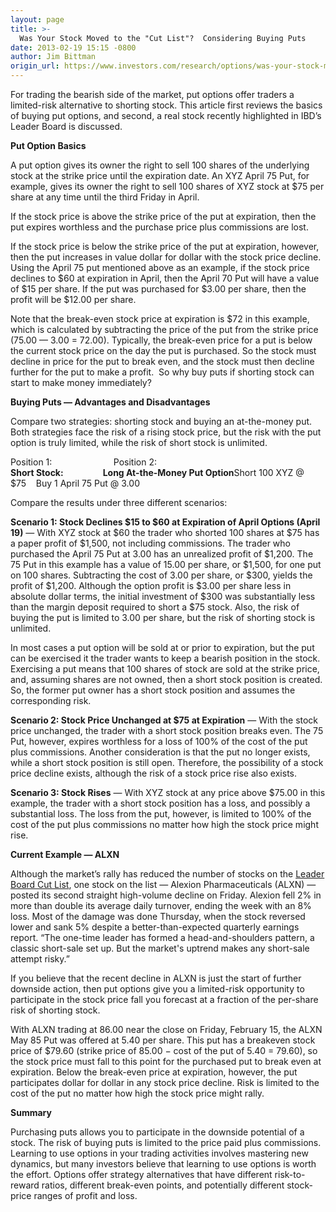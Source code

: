 ```yaml
---
layout: page
title: >-
  Was Your Stock Moved to the "Cut List"?  Considering Buying Puts
date: 2013-02-19 15:15 -0800
author: Jim Bittman
origin_url: https://www.investors.com/research/options/was-your-stock-moved-to-the-cut-list-considering-buying-puts/
---
```






For trading the bearish side of the market, put options offer traders a limited-risk alternative to shorting stock. This article first reviews the basics of buying put options, and second, a real stock recently highlighted in IBD’s Leader Board is discussed.

  

**Put Option Basics**

  

A put option gives its owner the right to sell 100 shares of the underlying stock at the strike price until the expiration date. An XYZ April 75 Put, for example, gives its owner the right to sell 100 shares of XYZ stock at $75 per share at any time until the third Friday in April.

  

If the stock price is above the strike price of the put at expiration, then the put expires worthless and the purchase price plus commissions are lost.

  

If the stock price is below the strike price of the put at expiration, however, then the put increases in value dollar for dollar with the stock price decline. Using the April 75 put mentioned above as an example, if the stock price declines to $60 at expiration in April, then the April 70 Put will have a value of $15 per share. If the put was purchased for $3.00 per share, then the profit will be $12.00 per share.

  

Note that the break-even stock price at expiration is $72 in this example, which is calculated by subtracting the price of the put from the strike price (75.00 — 3.00 = 72.00). Typically, the break-even price for a put is below the current stock price on the day the put is purchased. So the stock must decline in price for the put to break even, and the stock must then decline further for the put to make a profit.  So why buy puts if shorting stock can start to make money immediately?

  

**Buying Puts — Advantages and Disadvantages**

  

Compare two strategies: shorting stock and buying an at-the-money put. Both strategies face the risk of a rising stock price, but the risk with the put option is truly limited, while the risk of short stock is unlimited.

  

Position 1:                         Position 2:  
**Short Stock:                   Long At-the-Money Put Option**Short 100 XYZ @ $75    Buy 1 April 75 Put @ 3.00

  

Compare the results under three different scenarios:

  

**Scenario 1: Stock Declines $15 to $60 at Expiration of April Options (April 19)** — With XYZ stock at $60 the trader who shorted 100 shares at $75 has a paper profit of $1,500, not including commissions. The trader who purchased the April 75 Put at 3.00 has an unrealized profit of $1,200. The 75 Put in this example has a value of 15.00 per share, or $1,500, for one put on 100 shares. Subtracting the cost of 3.00 per share, or $300, yields the profit of $1,200. Although the option profit is $3.00 per share less in absolute dollar terms, the initial investment of $300 was substantially less than the margin deposit required to short a $75 stock. Also, the risk of buying the put is limited to 3.00 per share, but the risk of shorting stock is unlimited.

  

In most cases a put option will be sold at or prior to expiration, but the put can be exercised it the trader wants to keep a bearish position in the stock. Exercising a put means that 100 shares of stock are sold at the strike price, and, assuming shares are not owned, then a short stock position is created. So, the former put owner has a short stock position and assumes the corresponding risk.

  

**Scenario 2: Stock Price Unchanged at $75 at Expiration** — With the stock price unchanged, the trader with a short stock position breaks even. The 75 Put, however, expires worthless for a loss of 100% of the cost of the put plus commissions. Another consideration is that the put no longer exists, while a short stock position is still open. Therefore, the possibility of a stock price decline exists, although the risk of a stock price rise also exists. 

  

**Scenario 3: Stock Rises** — With XYZ stock at any price above $75.00 in this example, the trader with a short stock position has a loss, and possibly a substantial loss. The loss from the put, however, is limited to 100% of the cost of the put plus commissions no matter how high the stock price might rise.

  

**Current Example — ALXN**

  

Although the market’s rally has reduced the number of stocks on the [Leader Board Cut List](http://leaderboard.investors.com/leaderboard/cutlist/), one stock on the list — Alexion Pharmaceuticals (ALXN) — posted its second straight high-volume decline on Friday. Alexion fell 2% in more than double its average daily turnover, ending the week with an 8% loss. Most of the damage was done Thursday, when the stock reversed lower and sank 5% despite a better-than-expected quarterly earnings report. “The one-time leader has formed a head-and-shoulders pattern, a classic short-sale set up. But the market's uptrend makes any short-sale attempt risky.”

  

If you believe that the recent decline in ALXN is just the start of further downside action, then put options give you a limited-risk opportunity to participate in the stock price fall you forecast at a fraction of the per-share risk of shorting stock.

  

With ALXN trading at 86.00 near the close on Friday, February 15, the ALXN May 85 Put was offered at 5.40 per share. This put has a breakeven stock price of $79.60 (strike price of 85.00 − cost of the put of 5.40 = 79.60), so the stock price must fall to this point for the purchased put to break even at expiration. Below the break-even price at expiration, however, the put participates dollar for dollar in any stock price decline. Risk is limited to the cost of the put no matter how high the stock price might rally.

  

**Summary**

  

Purchasing puts allows you to participate in the downside potential of a stock. The risk of buying puts is limited to the price paid plus commissions. Learning to use options in your trading activities involves mastering new dynamics, but many investors believe that learning to use options is worth the effort. Options offer strategy alternatives that have different risk-to-reward ratios, different break-even points, and potentially different stock-price ranges of profit and loss.  





